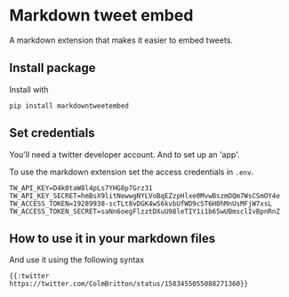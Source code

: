 # Markdown tweet embed

A markdown extension that makes it easier to embed tweets.

## Install package

Install with

```
pip install markdowntweetembed
```

## Set credentials

You'll need a twitter developer account. And to set up an 'app'.

To use the markdown extension set the access credentials in `.env`.

```
TW_API_KEY=D4k0taW8l4pLs7YHG8p7Grz31
TW_API_KEY_SECRET=hmBsX9litNewwgNYLVoBqEZzpHlxe0MvwBszmDQm7WsCSmOY4e
TW_ACCESS_TOKEN=19289938-scTLt8vDGK4wS6kvbUfWD9cST6H0hMnUsMFjW7xsL
TW_ACCESS_TOKEN_SECRET=saNn6oegFlzztDXuU98leTIY1i1b65wUBmsclIvBpnRnZ
```

## How to use it in your markdown files

And use it using the following syntax

```
{{:twitter https://twitter.com/ColmBritton/status/1583455055088271360}}
```

